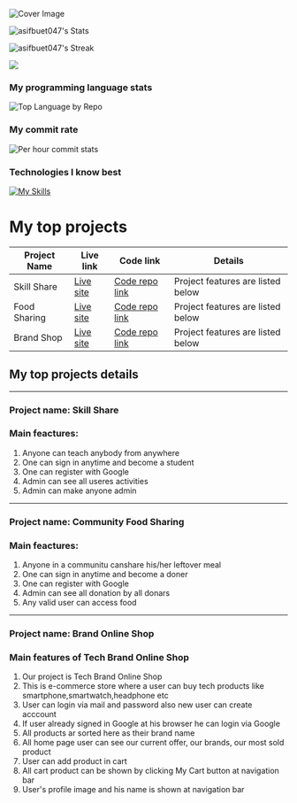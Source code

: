 ![Cover Image](https://i.ibb.co/1KK8XHM/7371507-3637613.jpg)

![asifbuet047's Stats](https://github-readme-stats.vercel.app/api?username=asifbuet047&theme=radical&show_icons=true&hide_border=false&count_private=true)

![asifbuet047's Streak](https://github-readme-streak-stats.herokuapp.com/?user=asifbuet047&theme=radical&hide_border=false)


![](http://github-profile-summary-cards.vercel.app/api/cards/profile-details?username=asifbuet047&theme=cobalt)

### My programming language stats
![Top Language by Repo](http://github-profile-summary-cards.vercel.app/api/cards/repos-per-language?username=asifbuet047&theme=cobalt)

### My commit rate
![Per hour commit stats](http://github-profile-summary-cards.vercel.app/api/cards/productive-time?username=asifbuet047&theme=cobalt&utcOffset=8)

### Technologies I know best
[![My Skills](https://skillicons.dev/icons?i=c,css,html,firebase,git,github,js,nodejs,postman,tailwind,vite,react&perline=3)](https://skillicons.dev)


# My top projects
| Project Name| Live link|Code link|Details|
|-------------|----------|----------|------|
|Skill Share| [Live site](https://assignment-12-skill-share.web.app/)|[Code repo link](https://github.com/asifbuet047/skill-share-client)|Project features are listed below|
|Food Sharing| [Live site](https://assignment-11-community-foods.web.app/)|[Code repo link](https://github.com/asifbuet047/food-sharing-client)|Project features are listed below|
|Brand Shop| [Live site](https://assignment-10-brand-shop-b0762.web.app/)|[Code repo link](https://github.com/asifbuet047/brand-shop-client)|Project features are listed below|

## My top projects details
---
### Project name: Skill Share
### Main feactures:
1. Anyone can teach anybody from anywhere
2. One can sign in anytime and become a student
3. One can register with Google
4. Admin can see all useres activities
5. Admin can make anyone admin
---
### Project name: Community Food Sharing
### Main feactures:
1. Anyone in a communitu canshare his/her leftover meal
2. One can sign in anytime and become a doner
3. One can register with Google
4. Admin can see all donation by all donars
5. Any valid user can access food
---
### Project name: Brand Online Shop
### Main features of Tech Brand Online Shop

1. Our project is Tech Brand Online Shop
2. This is e-commerce store where a user can buy tech products like smartphone,smartwatch,headphone etc
3. User can login via mail and password also new user can create acccount
4. If user already signed in Google at his browser he can login via Google
5. All products ar sorted here as their brand name
6. All home page user can see our current offer, our brands, our most sold product
7. User can add product in cart
8. All cart product can be shown by clicking My Cart button at navigation bar
9. User's profile image and his name is shown at navigation bar


